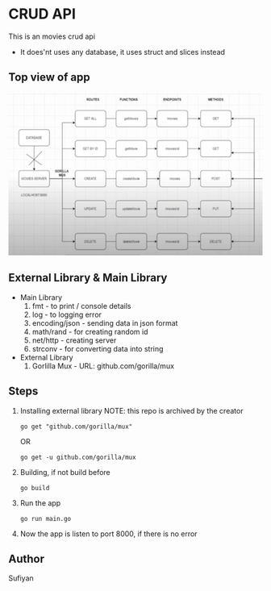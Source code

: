 # CRUD API
This is an movies crud api
- It does'nt uses any database, it uses struct and slices instead
## Top view of app
![projectIdea](readmeImages/routes.png "project idea")

## External Library & Main Library
- Main Library
    1. fmt - to print / console details
    2. log - to logging error
    3. encoding/json - sending data in json format
    4. math/rand - for creating random id 
    5. net/http - creating server
    6. strconv - for converting data into string
- External Library
    1. Gorlilla Mux - URL: github.com/gorilla/mux 

## Steps
1. Installing external library
    NOTE: this repo is archived by the creator
    ```
    go get "github.com/gorilla/mux"   
    ```
    OR
    ```
    go get -u github.com/gorilla/mux
    ```
2. Building, if not build before
    ```
    go build
    ```
3. Run the app
    ```
    go run main.go
    ```
4. Now the app is listen to port 8000, if there is no error

## Author
Sufiyan